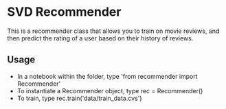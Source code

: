 # SVD Recommender
This is a recommender class that allows you to train on movie reviews, and then predict the rating of a user based on their history of reviews.
## Usage
- In a notebook within the folder, type 'from recommender import Recommender'
- To instantiate a Recommender object, type rec = Recommender()
- To train, type rec.train('data/train_data.cvs')
